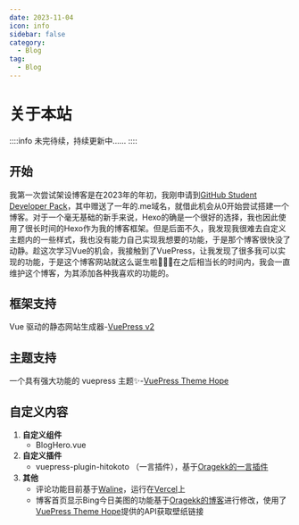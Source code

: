 ```yaml
---
date: 2023-11-04
icon: info
sidebar: false
category:
  - Blog
tag:
  - Blog
---
```

# 关于本站
::::info 
未完待续，持续更新中……
::::
## 开始  
我第一次尝试架设博客是在2023年的年初，我刚申请到[GitHub Student Developer Pack](https://education.github.com/pack)，其中赠送了一年的.me域名，就借此机会从0开始尝试搭建一个博客。对于一个毫无基础的新手来说，Hexo的确是一个很好的选择，我也因此使用了很长时间的Hexo作为我的博客框架。但是后面不久，我发现我很难去自定义主题内的一些样式，我也没有能力自己实现我想要的功能，于是那个博客很快没了动静。趁这次学习Vue的机会，我接触到了VuePress，让我发现了很多我可以实现的功能，于是这个博客网站就这么诞生啦:tada::tada::tada:在之后相当长的时间内，我会一直维护这个博客，为其添加各种我喜欢的功能的。
## 框架支持
Vue 驱动的静态网站生成器-[VuePress v2](https://v2.vuepress.vuejs.org/zh/)
## 主题支持
一个具有强大功能的 vuepress 主题✨-[VuePress Theme Hope](https://theme-hope.vuejs.press/zh/)
## 自定义内容
1. **自定义组件**
    - BlogHero.vue
2. **自定义插件**
    - vuepress-plugin-hitokoto （一言插件），基于[Oragekk的一言插件](https://github.com/OrageKK/oragekk.github.io)
3. **其他**
    - 评论功能目前基于[Waline](https://waline.js.org/)，运行在[Vercel](https://vercel.com/)上
    - 博客首页显示Bing今日美图的功能基于[Oragekk的博客](https://github.com/OrageKK/oragekk.github.io)进行修改，使用了[VuePress Theme Hope](https://theme-hope.vuejs.press/zh/)提供的API获取壁纸链接